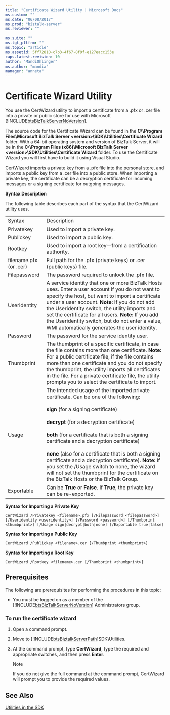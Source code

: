 ```yaml
---
title: "Certificate Wizard Utility | Microsoft Docs"
ms.custom: ""
ms.date: "06/08/2017"
ms.prod: "biztalk-server"
ms.reviewer: ""

ms.suite: ""
ms.tgt_pltfrm: ""
ms.topic: "article"
ms.assetid: 5ff72810-c7b3-4f67-8f9f-e127eacc153e
caps.latest.revision: 10
author: "MandiOhlinger"
ms.author: "mandia"
manager: "anneta"
---
```

# Certificate Wizard Utility
You use the CertWizard utility to import a certificate from a .pfx or .cer file into a private or public store for use with Microsoft [!INCLUDE[btsBizTalkServerNoVersion](../includes/btsbiztalkservernoversion-md.md)].  
  
 The source code for the Certificate Wizard can be found in the **C:\Program Files\Microsoft BizTalk Server \<version\>\SDK\Utilities\Certificate Wizard** folder. With a 64-bit operating system and version of BizTalk Server, it will be in the **C:\Program Files (x86)\Microsoft BizTalk Server \<version\>\SDK\Utilities\Certificate Wizard** folder. To use the Certificate Wizard you will first have to build it using Visual Studio.  
  
 CertWizard imports a private key from a .pfx file into the personal store, and imports a public key from a .cer file into a public store. When importing a private key, the certificate can be a decryption certificate for incoming messages or a signing certificate for outgoing messages.  
  
 **Syntax Description**  
  
 The following table describes each part of the syntax that the CertWizard utility uses.  
  
|||  
|-|-|  
|Syntax|Description|  
|Privatekey|Used to import a private key.|  
|Publickey|Used to import a public key.|  
|Rootkey|Used to import a root key—from a certification authority.|  
|filename.pfx (or .cer)|Full path for the .pfx (private keys) or .cer (public keys) file.|  
|Filepassword|The password required to unlock the .pfx file.|  
|Useridentity|A service identity that one or more BizTalk Hosts uses. Enter a user account if you do not want to specify the host, but want to import a certificate under a user account. **Note:**  If you do not add the Useridentity switch, the utility imports and set the certificate for all users. **Note:**  If you add the Useridentity switch, but do not enter a value, WMI automatically generates the user identity.|  
|Password|The password for the service identity user.|  
|Thumbprint|The thumbprint of a specific certificate, in case the file contains more than one certificate. **Note:**  For a public certificate file, if the file contains more than one certificate and you do not specify the thumbprint, the utility imports all certificates in the file. For a private certificate file, the utility prompts you to select the certificate to import.|  
|Usage|The intended usage of the imported private certificate. Can be one of the following:<br /><br /> **sign** (for a signing certificate)<br /><br /> **decrypt** (for a decryption certificate)<br /><br /> **both** (for a certificate that is both a signing certificate and a decryption certificate)<br /><br /> **none** (also for a certificate that is both a signing certificate and a decryption certificate). **Note:**  If you set the /Usage switch to none, the wizard will not set the thumbprint for the certificate on the BizTalk Hosts or the BizTalk Group.|  
|Exportable|Can be **True** or **False**. If **True**, the private key can be re-exported.|  
  
 **Syntax for Importing a Private Key**  
  
```  
CertWizard /Privatekey <filename>.pfx [/Filepassword <filepassword>] [/Useridentity <useridentity>] [/Password <password>] [/Thumbprint <thumbprint>] [/Usage sign|decrypt|both|none] [/Exportable true|false]  
```  
  
 **Syntax for Importing a Public Key**  
  
```  
CertWizard /Publickey <filename>.cer [/Thumbprint <thumbprint>]  
```  
  
 **Syntax for Importing a Root Key**  
  
```  
CertWizard /Rootkey <filename>.cer [/Thumbprint <thumbprint>]  
```  
  
## Prerequisites  
 The following are prerequisites for performing the procedures in this topic:  
  
- You must be logged on as a member of the [!INCLUDE[btsBizTalkServerNoVersion](../includes/btsbiztalkservernoversion-md.md)] Administrators group.  
  
### To run the certificate wizard  
  
1. Open a command prompt.  
  
2. Move to [!INCLUDE[btsBiztalkServerPath](../includes/btsbiztalkserverpath-md.md)]SDK\Utilities.  
  
3. At the command prompt, type **CertWizard**, type the required and appropriate switches, and then press **Enter**.  
  
   > [!NOTE]
   >  If you do not give the full command at the command prompt, CertWizard will prompt you to provide the required values.  
  
## See Also  
 [Utilities in the SDK](../core/utilities-in-the-sdk.md)